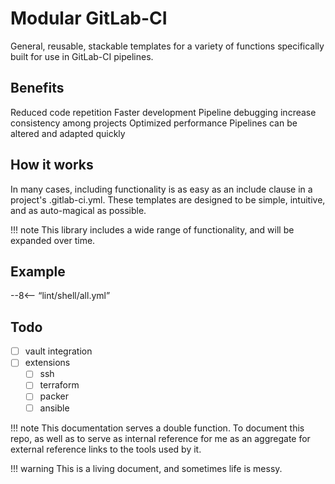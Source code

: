 # Modular GitLab-CI

General, reusable, stackable templates for a variety of functions specifically built for use in GitLab-CI pipelines.

## Benefits

Reduced code repetition
Faster development
Pipeline debugging
increase consistency among projects
Optimized performance
Pipelines can be altered and adapted quickly

## How it works

In many cases, including functionality is as easy as an include clause in a project's .gitlab-ci.yml. These templates are designed to be simple, intuitive, and as auto-magical as possible.

!!! note
    This library includes a wide range of functionality, and will be expanded over time.

## Example

--8<-- “lint/shell/all.yml”

## Todo

- [ ] vault integration
- [ ] extensions
  - [ ] ssh
  - [ ] terraform
  - [ ] packer
  - [ ] ansible

!!! note
    This documentation serves a double function. To document this repo, as well as to serve as internal reference for me as an aggregate for external reference links to the tools used by it.

!!! warning
    This is a living document, and sometimes life is messy.
